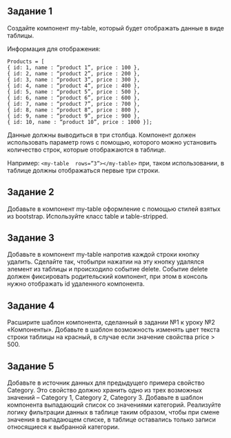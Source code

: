 ## Задание 1

Создайте компонент my-table, который будет отображать данные в виде таблицы.

Информация для отображения:

    Products = [
    { id: 1, name : “product 1”, price : 100 },
    { id: 2, name : “product 2”, price : 200 },
    { id: 3, name : “product 3”, price : 300 },
    { id: 4, name : “product 4”, price : 400 },
    { id: 5, name : “product 5”, price : 500 },
    { id: 6, name : “product 6”, price : 600 },
    { id: 7, name : “product 7”, price : 700 },
    { id: 8, name : “product 8”, price : 800 },
    { id: 9, name : “product 9”, price : 900 },
    { id: 10, name : “product 10”, price : 1000 }];

  

Данные должны выводиться в три столбца. Компонент должен использовать параметр rows с помощью, которого можно установить количество строк, которые отображаются в таблице.

Например: `<my-table  rows=”3”></my-table>` при, таком использовании, в таблице должны отображаться первые три строки.

## Задание 2

Добавьте в компонент my-table оформление с помощью стилей взятых из bootstrap.
Используйте класс table и table-stripped.

## Задание 3

Добавьте в компонент my-table напротив каждой строки кнопку удалить. 
Сделайте так, чтобыпри нажатии на эту кнопку удалялся элемент из таблицы и происходило событие delete.
Событие delete должен фиксировать родительский компонент, при этом в консоль нужно отображать id удаленного компонента.

## Задание 4

Расширите шаблон компонента, сделанный в задании №1 к уроку №2 «Компоненты».
Добавьте в шаблон возможность изменять цвет текста строки таблицы на красный, в случае
если значение свойства price > 500.

## Задание 5

Добавьте в источник данных для предыдущего примера свойство Category. 
Это свойство должно хранить одно из трех возможных значений – Category 1, Category 2, Category 3.
Добавьте в шаблон компонента выпадающий список со значениями категорий. 
Реализуйте логику фильтрации данных в таблице таким образом, чтобы при смене значения в
выпадающем списке, в таблице оставались только записи относящиеся к выбранной категории.
